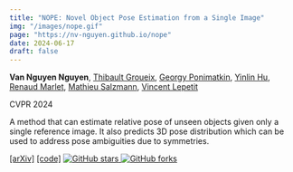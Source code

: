 ```yaml
---
title: "NOPE: Novel Object Pose Estimation from a Single Image"
img: "/images/nope.gif"
page: "https://nv-nguyen.github.io/nope"
date: 2024-06-17
draft: false
---
```

**Van Nguyen Nguyen**, [Thibault Groueix](http://imagine.enpc.fr/~groueixt/), [Georgy Ponimatkin](https://ponimatkin.github.io/), [Yinlin Hu](https://yinlinhu.github.io/), [Renaud Marlet](http://imagine.enpc.fr/~marletr/), [Mathieu Salzmann](https://people.epfl.ch/mathieu.salzmann), [Vincent Lepetit](https://vincentlepetit.github.io/)

CVPR 2024 
 
A method that can estimate relative pose of unseen objects given only a single reference image. It also predicts 3D pose distribution which can be used to address pose ambiguities due to symmetries.

<span class="links-line">
  <a href="https://arxiv.org/pdf/2303.13612">[arXiv]</a>
  <a href="https://github.com/nv-nguyen/nope">[code]</a>
  <a href="https://github.com/nv-nguyen/nope/stargazers">
    <img src="https://img.shields.io/github/stars/nv-nguyen/nope?style=social" alt="GitHub stars">
  </a>
  <a href="https://github.com/nv-nguyen/nope/network/members">
    <img src="https://img.shields.io/github/forks/nv-nguyen/nope?style=social" alt="GitHub forks">
  </a>
</span>